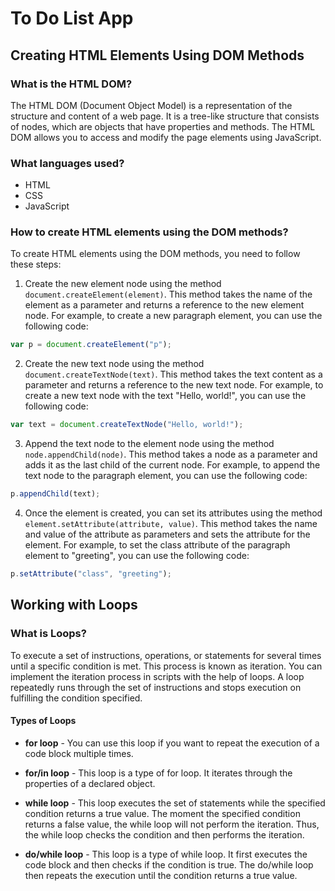 # To Do List App
## Creating HTML Elements Using DOM Methods

### What is the HTML DOM?

The HTML DOM (Document Object Model) is a representation of the structure and content of a web page. 
It is a tree-like structure that consists of nodes, which are objects that have properties and methods. 
The HTML DOM allows you to access and modify the page elements using JavaScript.

### What languages used?
- HTML
- CSS
- JavaScript

### How to create HTML elements using the DOM methods?

To create HTML elements using the DOM methods, you need to follow these steps:

1. Create the new element node using the method `document.createElement(element)`. This method takes the name of the element as a parameter and returns a reference to the new element node. For example, to create a new paragraph element, you can use the following code:

```javascript
var p = document.createElement("p");
```

2. Create the new text node using the method `document.createTextNode(text)`. This method takes the text content as a parameter and returns a reference to the new text node. For example, to create a new text node with the text "Hello, world!", you can use the following code:

```javascript
var text = document.createTextNode("Hello, world!");
```

3. Append the text node to the element node using the method `node.appendChild(node)`. This method takes a node as a parameter and adds it as the last child of the current node. For example, to append the text node to the paragraph element, you can use the following code:

```javascript
p.appendChild(text);
```

4. Once the element is created, you can set its attributes using the method `element.setAttribute(attribute, value)`. This method takes the name and value of the attribute as parameters and sets the attribute for the element. For example, to set the class attribute of the paragraph element to "greeting", you can use the following code:

```javascript
p.setAttribute("class", "greeting");

```
## Working with Loops

### What is Loops?

To execute a set of instructions, operations, or statements for several times until a specific condition is met. This process is known as iteration. You can implement the iteration process in scripts with the help of loops. A loop repeatedly runs through the set of instructions and stops execution on fulfilling the condition specified.

#### Types of Loops

- **for loop** - You can use this loop if you want to repeat the execution of a code block multiple times.

- **for/in loop** - This loop is a type of for loop. It iterates through the properties of a declared object.

- **while loop** - This loop executes the set of statements while the specified condition returns a true value. The moment the specified condition returns a false value, the while loop will not perform the iteration. Thus, the while loop checks the condition and then performs the iteration.

- **do/while loop** - This loop is a type of while loop. It first executes the code block and then checks if the condition is true. The do/while loop then repeats the execution until the condition returns a true value.